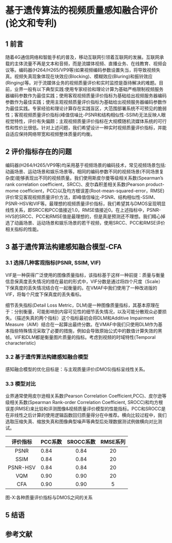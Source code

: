 # 基于遗传算法的视频质量感知融合评价(论文和专利)

## 1 前言

随着4G通信网络和智能手机的普及，移动互联网引领着互联网的发展。互联网承载的主体流量不再是文本和音频，而是流媒体视频、直播业务、在线教育、视频会议等。编码器(H264/H265/VP9等)如果视频编码参数设置失当，将导致视频失真。视频失真现象体现在块效应(Blocking)、模糊效应(Bluring)和振铃效应(Ringing)等。对于流媒体业务的视频质量评价和实时监控是亟待解决的难题。目前，业界一般有以下典型实践:使用专家经验和理论计算为基础严格限制视频服务器编码参数作为最佳实践；使用客观视频质量评价指标为基础给出视频服务器编码参数作为最佳实践；使用主观视频质量评价指标为基础给出视频服务器编码参数作为最佳实践。专家经验和理论计算存在实践盲区，大范围部署系统不可预见的脆弱性；客观视频质量评价指标(峰值信噪比-PSNR和结构相似性-SSIM)无法反映人眼视觉特性，评价有失偏颇；主观视频质量评价指标在大规模随机流媒体系统的可行性和性价比很低。针对上述问题，我们希望设计一种实时视频质量评价指标，并能自适应保持网络带宽和视频整体质量的均衡。

## 2 评价指标存在的问题

编码器(H264/H265/VP9等)均采用基于视频场景的编码技术，常见视频场景包括: 动画场景、运动场景和娱乐场景等。相同的编码参数不同的视频场景(不同场景复杂度)能够表现出不同的视频质量。我们使用斯皮尔曼等级相关系数(Spearman’s rank correlation coefficient，SRCC)、皮尔森积差相关系数(Pearson product-mome coefficient，PCC)以及均方根误差(Root-mean-squared-error，RMSE)评价常见客观视频质量评价方法，即峰值信噪比-PSNR、结构相似性-SSIM、PSNR-HSV和VIF等。最理想的视频质量评价指标，我们希望其与DMOS呈现明显线性关系，即SRCC和PCC值接近1.0，RMSE值接近0。在上述指标中，PSNR-HVS的SRCC、PCC和RMSE值是最理想的，但是真是预测还不理想。我们精心掉选了动画场景、运动场景和娱乐场景的若干视频，使用SRCC、PCC和RMSE评价相关指标的性能。

## 3 基于遗传算法构建感知融合模型-CFA

### 3.1 选择几种客观指标(PSNR, SSIM, VIF)

VIF是一种获得广泛使用的图像质量指标，该指标基于这样一种前提：质量与衡量信息保真度丢失情况的措在最初的形式中，VIF分数是通过将四个尺度（Scale）下保真度的丢失情况结合在一起衡量的。在VMAF中我们使用了一种改进版的VIF，将每个尺度下保真度的丢失看标。

细节丢失指标(Detail Loss Metric，DLM)是一种图像质量指标，其基本原理在于：分别衡量，可能影响到内容可见性的细节丢失情况，以及可能分散观众必要损失。（描述失真的两个指标）这个指标最初会将DLM和Additive Impairment Measure（AIM）结合在一起算出最终分数。在VMAF中我们只使用DLM作为基本指些特殊情况采取了必要的措施，例如会导致原始公式中的数值计算失效的黑帧。VIF和DLM都是衡量图片质量的指标。考虑到视频的时域特性(Temporal characteristic)

### 3.2 基于遗传算法构建感知融合模型

感知融合模型的优化目标是：与主观质量评价(DMOS)指标呈线性关系。

### 3.3 模型对比

业界通常使用皮尔逊相关系数(Pearson Correlation Coefficient,PCC)、皮尔逊等级相关系数(Spearman Rank-order Correlation Coefficient, SROCC)和均方根误差(RMSE)来比较和评测图像&视频质量评价模型的性能指标。PCC和SROCC是在非线性之后计算的使用逻辑函数回归质量得分在中推荐。横向比较过程中，我们选取压缩失真、缩放失真和图像典型噪声等典型后处理数据测试例做横向对比测试。

| 评价指标 | PCC系数 | SROCC系数 | RMSE系列 |
|:----:|:----|:----:|:----:|
| PSNR | 0.84 | 0.84 | 20 |
| SSIM | 0.84 | 0.84 | 20 |
| PSNR-HSV | 0.84 | 0.84 | 20 |
| VQM | 0.90 | 0.90 | 20 |
| CFA | 0.90 | 0.90 | 5 |
图-X:各种质量评价指标与DMOS之间的关系

## 5 结语

## 参考文献